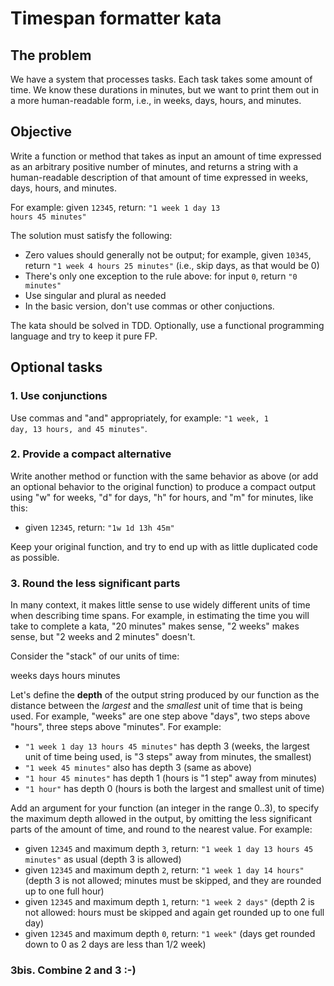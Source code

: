 # Timespan formatter kata

## The problem

We have a system that processes tasks. Each task takes some amount of time. We know these durations in minutes, but we want to print them out in a more human-readable form, i.e., in weeks, days, hours, and minutes.

## Objective

Write a function or method that takes as input an amount of time expressed as an arbitrary positive number of minutes, and returns a string with a human-readable description of that amount of time expressed in weeks, days, hours, and minutes.

For example: given <code>12345</code>, return: <code>"1 week 1 day 13 hours 45 minutes"</code>

The solution must satisfy the following:

* Zero values should generally not be output; for example, given <code>10345</code>, return <code>"1 week 4 hours 25 minutes"</code> (i.e., skip days, as that would be 0)
* There's only one exception to the rule above: for input <code>0</code>, return <code>"0 minutes"</code>
* Use singular and plural as needed
* In the basic version, don't use commas or other conjuctions.

The kata should be solved in TDD. Optionally, use a functional programming language and try to keep it pure FP.

## Optional tasks

### 1. Use conjunctions

Use commas and "and" appropriately, for example: <code>"1 week, 1 day, 13 hours, and 45 minutes"</code>.

### 2. Provide a compact alternative

Write another method or function with the same behavior as above (or add an optional behavior to the original function) to produce a compact output using "w" for weeks, "d" for days, "h" for hours, and "m" for minutes, like this:

* given <code>12345</code>, return: <code>"1w 1d 13h 45m"</code>

Keep your original function, and try to end up with as little duplicated code as possible.

### 3. Round the less significant parts
In many context, it makes little sense to use widely different units of time when describing time spans. For example, in estimating the time you will take to complete a kata, "20 minutes" makes sense, "2 weeks" makes sense, but "2 weeks and 2 minutes" doesn't.

Consider the "stack" of our units of time:

weeks
days
hours
minutes

Let's define the **depth** of the output string produced by our function as the distance between the *largest* and 
the *smallest* unit of time that is being used. For example, "weeks" are one step above "days", two steps above "hours", three steps above "minutes". For example:

* <code>"1 week 1 day 13 hours 45 minutes"</code> has depth 3 (weeks, the largest unit of time being used, is "3 steps" away from minutes, the smallest)
* <code>"1 week 45 minutes"</code> also has depth 3 (same as above)
* <code>"1 hour 45 minutes"</code> has depth 1 (hours is "1 step" away from minutes)
* <code>"1 hour"</code> has depth 0 (hours is both the largest and smallest unit of time)

Add an argument for your function (an integer in the range 0..3), to specify the maximum depth allowed in the output, by omitting the less significant parts of the amount of time, and round to the nearest value. For example:

* given <code>12345</code> and maximum depth <code>3</code>, return: <code>"1 week 1 day 13 hours 45 minutes"</code> as usual (depth 3 is allowed)
* given <code>12345</code> and maximum depth <code>2</code>, return: <code>"1 week 1 day 14 hours"</code> (depth 3 is not allowed; minutes must be skipped, and they are rounded up to one full hour)
* given <code>12345</code> and maximum depth <code>1</code>, return: <code>"1 week 2 days"</code> (depth 2 is not allowed: hours must be skipped and again get rounded up to one full day)
* given <code>12345</code> and maximum depth <code>0</code>, return: <code>"1 week"</code> (days get rounded down to 0 as 2 days are less than 1/2 week)

### 3bis. Combine 2 and 3 :-)
